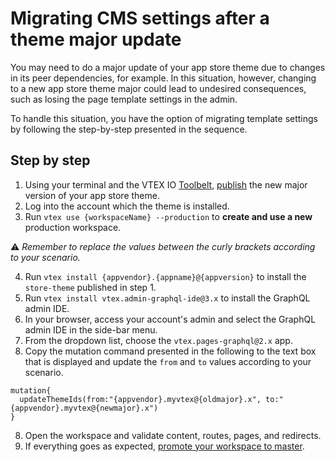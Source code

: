 # Migrating CMS settings after a theme major update

You may need to do a major update of your app store theme due to changes in its peer dependencies, for example. In this situation, however, changing to a new app store theme major could lead to undesired consequences, such as losing the page template settings in the admin.

To handle this situation, you have the option of migrating template settings by following the step-by-step presented in the sequence.

## Step by step

1. Using your terminal and the VTEX IO [Toolbelt](https://vtex.io/docs/recipes/development/vtex-io-cli-installation-and-command-reference/), [publish](https://vtex.io/docs/recipes/development/making-your-new-app-version-publicly-available/#step-2-publishing-the-new-app-version) the new major version of your app store theme.
2. Log into the account which the theme is installed.
3. Run `vtex use {workspaceName} --production` to **create and use a new** production workspace.

⚠️ *Remember to replace the values between the curly brackets according to your scenario.*

4. Run `vtex install {appvendor}.{appname}@{appversion}` to install the `store-theme` published in step 1.
4. Run `vtex install vtex.admin-graphql-ide@3.x` to install the GraphQL admin IDE.
5. In your browser, access your account's admin and select the GraphQL admin IDE in the side-bar menu.
6. From the dropdown list, choose the `vtex.pages-graphql@2.x` app.
7.  Copy the mutation command presented in the following to the text box that is displayed and update the `from` and `to` values according to your scenario.

```
mutation{
  updateThemeIds(from:"{appvendor}.myvtex@{oldmajor}.x", to:"{appvendor}.myvtex@{newmajor}.x")
}
```
8. Open the workspace and validate content, routes, pages, and redirects.
9. If everything goes as expected, [promote your workspace to master](https://vtex.io/docs/recipes/development/promoting-a-workspace-to-master/).
